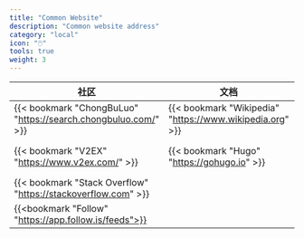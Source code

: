```yaml
---
title: "Common Website"
description: "Common website address"
category: "local"
icon: "🖱️"
tools: true
weight: 3
---
```


| 社区                                                           | 文档                                                     | 工具                                                          |
| -------------------------------------------------------------- | -------------------------------------------------------- | ------------------------------------------------------------- |
| {{< bookmark "ChongBuLuo" "https://search.chongbuluo.com/" >}} | {{< bookmark "Wikipedia" "https://www.wikipedia.org" >}} | {{<bookmark "ToolWa" "https://toolwa.com">}}                  |
| {{< bookmark "V2EX" "https://www.v2ex.com/" >}}                | {{< bookmark "Hugo" "https://gohugo.io" >}}              | {{<bookmark "Toolbox of programmer" "https://tool.ur1.fun">}} |
| {{< bookmark "Stack Overflow" "https://stackoverflow.com" >}}  |                                                          |                                                               |
| {{<bookmark "Follow" "https://app.follow.is/feeds">}}          |                                                          |                                                               |
